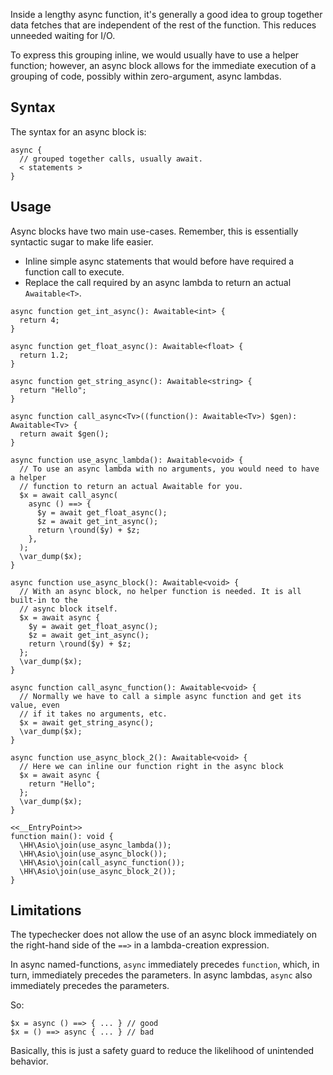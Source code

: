 Inside a lengthy async function, it's generally a good idea to group together data fetches that are independent of the rest of the
function. This reduces unneeded waiting for I/O.

To express this grouping inline, we would usually have to use a helper function; however, an async block allows for the immediate execution
of a grouping of code, possibly within zero-argument, async lambdas.

## Syntax

The syntax for an async block is:

```
async {
  // grouped together calls, usually await.
  < statements >
}
```

## Usage

Async blocks have two main use-cases. Remember, this is essentially syntactic sugar to make life easier.
- Inline simple async statements that would before have required a function call to execute.
- Replace the call required by an async lambda to return an actual `Awaitable<T>`.

```Hack
async function get_int_async(): Awaitable<int> {
  return 4;
}

async function get_float_async(): Awaitable<float> {
  return 1.2;
}

async function get_string_async(): Awaitable<string> {
  return "Hello";
}

async function call_async<Tv>((function(): Awaitable<Tv>) $gen): Awaitable<Tv> {
  return await $gen();
}

async function use_async_lambda(): Awaitable<void> {
  // To use an async lambda with no arguments, you would need to have a helper
  // function to return an actual Awaitable for you.
  $x = await call_async(
    async () ==> {
      $y = await get_float_async();
      $z = await get_int_async();
      return \round($y) + $z;
    },
  );
  \var_dump($x);
}

async function use_async_block(): Awaitable<void> {
  // With an async block, no helper function is needed. It is all built-in to the
  // async block itself.
  $x = await async {
    $y = await get_float_async();
    $z = await get_int_async();
    return \round($y) + $z;
  };
  \var_dump($x);
}

async function call_async_function(): Awaitable<void> {
  // Normally we have to call a simple async function and get its value, even
  // if it takes no arguments, etc.
  $x = await get_string_async();
  \var_dump($x);
}

async function use_async_block_2(): Awaitable<void> {
  // Here we can inline our function right in the async block
  $x = await async {
    return "Hello";
  };
  \var_dump($x);
}

<<__EntryPoint>>
function main(): void {
  \HH\Asio\join(use_async_lambda());
  \HH\Asio\join(use_async_block());
  \HH\Asio\join(call_async_function());
  \HH\Asio\join(use_async_block_2());
}
```

## Limitations

The typechecker does not allow the use of an async block immediately on the right-hand side of the `==>` in a lambda-creation expression.

In async named-functions, `async` immediately precedes `function`, which, in turn, immediately precedes the parameters. In async
lambdas, `async` also immediately precedes the parameters.

So:

```Hack no-extract
$x = async () ==> { ... } // good
$x = () ==> async { ... } // bad
```

Basically, this is just a safety guard to reduce the likelihood of unintended behavior.
